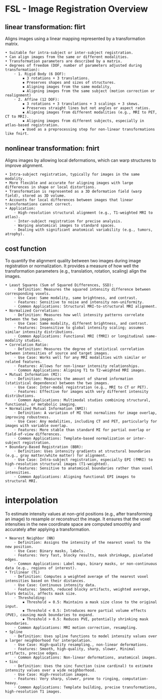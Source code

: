 # FSL - Image Registration Overview

## linear transformation: flirt
Aligns images using a linear mapping represented by a transformation matrix.

    • Suitable for intra-subject or inter-subject registration.
    • Can align images from the same or different modalities.
    • Transformation parameters are described by a matrix.
    • degrees of freedom (DOF, number of parameters adjusted during transformation):
        ◦ 1. Rigid Body (6 DOF):
            ▪ 3 rotations + 3 translations.
            ▪ Preserves shapes and sizes of structures.
            ▪ Aligning images from the same modality,
            ▪ Aligning images from the same subject (motion correction or realignment)
        ◦ 2. Affine (12 DOF):
            ▪ 3 rotations + 3 translations + 3 scalings + 3 skews.
            ▪ Preserves straight lines but not angles or aspect ratios.
            ▪ Aligning images from different modalities (e.g., MRI to PET, CT to MRI).
            ▪ Aligning images from different subjects, especially in atlas-based registration.
            ▪ Used as a preprocessing step for non-linear transformations like fnirt.

## nonlinear transformation: fnirt
Aligns images by allowing local deformations, which can warp structures to improve alignment.

    • Intra-subject registration, typically for images in the same modality.
    • More flexible and accurate for aligning images with large differences in shape or local distortions.
    • Transformation is represented as a 3D deformation field (warp field), stored as 3D volume.
    • Accounts for local differences between images that linear transformations cannot correct.
    • Application:
        ◦ High-resolution structural alignment (e.g., T1-weighted MRI to atlas).
        ◦ Inter-subject registration for precise analysis.
        ◦ Warping anatomical images to standard spaces.
        ◦ Dealing with significant anatomical variability (e.g., tumors, atrophy).

## cost function
To  quantify the alignment quality between two images during image registration or normalization. 
It provides a measure of how well the transformation parameters (e.g., translation, rotation, scaling) align the images.

    • Least Squares (Sum of Squared Differences, SSD):
        ◦ Definition: Measures the squared intensity difference between corresponding voxels.
        ◦ Use Case: Same modality, same brightness, and contrast.
        ◦ Features: Sensitive to noise and intensity non-uniformity.
        ◦ Common Applications: Structural MRI-to-structural MRI alignment.
    • Normalized Correlation:
        ◦ Definition: Measures how well intensity patterns correlate between the two images.
        ◦ Use Case: Same modality, different brightness, and contrast.
        ◦ Features: Insensitive to global intensity scaling; assumes similar intensity distributions.
        ◦ Common Applications: Functional MRI (fMRI) or longitudinal same-modality studies.
    • Correlation Ratio:
        ◦ Definition: Measures the degree of statistical correlation between intensities of source and target images.
        ◦ Use Case: Works well for any MRI modalities with similar or related features.
        ◦ Features: Allows for non-linear intensity relationships.
        ◦ Common Applications: Aligning T1 to T2-weighted MRI images.
    • Mutual Information (MI):
        ◦ Definition: Measures the amount of shared information (statistical dependence) between the two images.
        ◦ Use Case: Inter-modal registration (e.g., MRI to CT or PET).
        ◦ Features: Effective for images with very different intensity distributions.
        ◦ Common Applications: Multimodal studies combining structural, functional, or metabolic imaging.
    • Normalized Mutual Information (NMI):
        ◦ Definition: A variation of MI that normalizes for image overlap, improving robustness.
        ◦ Use Case: Any modalities, including CT and PET, particularly for images with variable overlap.
        ◦ Features: More stable than standard MI for partial overlap or field-of-view differences.
        ◦ Common Applications: Template-based normalization or inter-subject registration.
    • Boundary-Based Registration (BBR):
        ◦ Definition: Uses intensity gradients at structural boundaries (e.g., gray matter/white matter) for alignment.
        ◦ Use Case: Intra-subject registration, especially EPI (fMRI) to high-resolution structural images (T1-weighted).
        ◦ Features: Sensitive to anatomical boundaries rather than voxel intensities.
        ◦ Common Applications: Aligning functional EPI images to structural MRI.
        
# interpolation
To estimate intensity values at non-grid positions (e.g., after transforming an image) to resample or reconstruct the image.
It ensures that the voxel intensities in the new coordinate space are computed smoothly and accurately after applying a transformation.

    • Nearest Neighbor (NN)
        ◦ Definition: Assigns the intensity of the nearest voxel to the new position.
        ◦ Use Case: Binary masks, labels.
        ◦ Features: Very fast, blocky results, mask shrinkage, pixelated edges.
        ◦ Common Applications: Label maps, binary masks, or non-continuous data (e.g., regions of interest).
    • Trilinear (TL)
        ◦ Definition: Computes a weighted average of the nearest voxel intensities based on their distances.
        ◦ Use Case: Continuous intensity data.
        ◦ Features: Smooth, reduced blocky artifacts, weighted average, blurs details, affects mask size.
        ◦ Thresholding:
            ▪ Threshold = 0.5: Maintains a mask size close to the original input.
            ▪ Threshold < 0.5: Introduces more partial volume effects (PVE), causing mask boundaries to expand.
            ▪ Threshold > 0.5: Reduces PVE, potentially shrinking mask boundaries.
        ◦ Common Applications: MRI motion correction, resampling.
    • Spline 
        ◦ Definition: Uses spline functions to model intensity values over a larger neighborhood for interpolation.
        ◦ Use Case: High-quality resampling., non-linear deformations.
        ◦ Features: Smooth, high-quality, sharp, slower, Minimal artifacts, precise edges.
        ◦ Common Applications: Non-linear deformations, anatomical images.
    • Sinc
        ◦ Definition: Uses the sinc function (sine cardinal) to estimate intensity values over a wide neighborhood.
        ◦ Use Case: High-resolution images.
        ◦ Features: Very sharp, slower, prone to ringing, computation-heavy.
        ◦ Common Applications: Template building, precise transformations, high-resolution T1 images.
